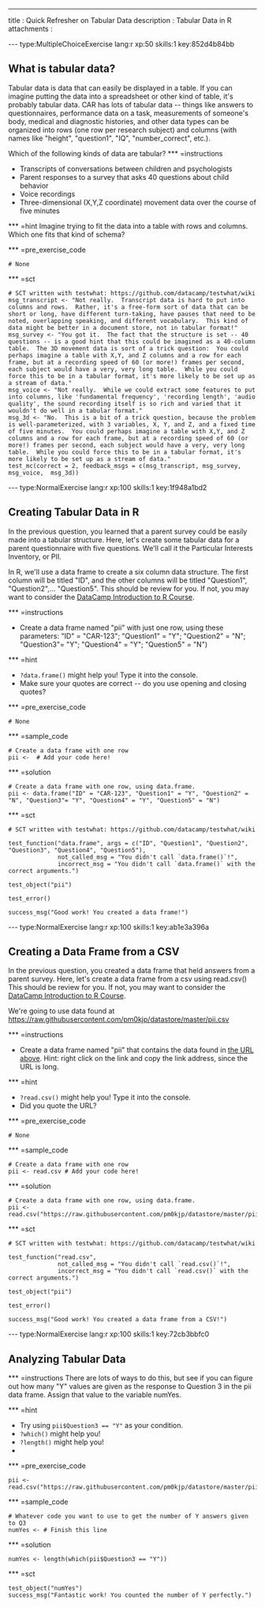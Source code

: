 ---
title       : Quick Refresher on Tabular Data
description : Tabular Data in R
attachments :


--- type:MultipleChoiceExercise lang:r xp:50 skills:1 key:852d4b84bb
## What is tabular data?

Tabular data is data that can easily be displayed in a table.  If you can imagine putting the data into a spreadsheet or other kind of table, it's probably tabular data.  CAR has lots of tabular data -- things like answers to questionnaires, performance data on a task, measurements of someone's body, medical and diagnostic histories, and other data types can be organized into rows (one row per research subject) and columns (with names like "height", "question1", "IQ", "number_correct", etc.).

Which of the following kinds of data are tabular?
*** =instructions
- Transcripts of conversations between children and psychologists
- Parent responses to a survey that asks 40 questions about child behavior
- Voice recordings
- Three-dimensional (X,Y,Z coordinate) movement data over the course of five minutes

*** =hint
Imagine trying to fit the data into a table with rows and columns.  Which one fits that kind of schema?

*** =pre_exercise_code
```{r}
# None
```

*** =sct
```{r}
# SCT written with testwhat: https://github.com/datacamp/testwhat/wiki
msg_transcript <- "Not really.  Transcript data is hard to put into columns and rows.  Rather, it's a free-form sort of data that can be short or long, have different turn-taking, have pauses that need to be noted, overlapping speaking, and different vocabulary.  This kind of data might be better in a document store, not in tabular format!"
msg_survey <- "You got it.  The fact that the structure is set -- 40 questions -- is a good hint that this could be imagined as a 40-column table.  The 3D movement data is sort of a trick question:  You could perhaps imagine a table with X,Y, and Z columns and a row for each frame, but at a recording speed of 60 (or more!) frames per second, each subject would have a very, very long table.  While you could force this to be in a tabular format, it's more likely to be set up as a stream of data."
msg_voice <- "Not really.  While we could extract some features to put into columns, like 'fundamental frequency', 'recording length', 'audio quality', the sound recording itself is so rich and varied that it wouldn't do well in a tabular format."
msg_3d <- "No.  This is a bit of a trick question, because the problem is well-parameterized, with 3 variables, X, Y, and Z, and a fixed time of five minutes.  You could perhaps imagine a table with X,Y, and Z columns and a row for each frame, but at a recording speed of 60 (or more!) frames per second, each subject would have a very, very long table.  While you could force this to be in a tabular format, it's more likely to be set up as a stream of data."
test_mc(correct = 2, feedback_msgs = c(msg_transcript, msg_survey, msg_voice,  msg_3d))
```

--- type:NormalExercise lang:r xp:100 skills:1 key:1f948a1bd2
## Creating Tabular Data in R

In the previous question, you learned that a parent survey could be easily made into a tabular structure.  Here, let's create some tabular data for a parent questionnaire with five questions.  We'll call it the Particular Interests Inventory, or PII.

In R, we'll use a data frame to create a six column data structure.  The first column will be titled "ID", and the other columns will be titled "Question1", "Question2",... "Question5".  This should be review for you.  If not, you may want to consider the [DataCamp Introduction to R Course](https://www.datacamp.com/courses/free-introduction-to-r).


*** =instructions
- Create a data frame named "pii" with just one row, using these parameters: "ID" = "CAR-123";  "Question1" = "Y"; "Question2" = "N"; "Question3"= "Y"; "Question4" = "Y"; "Question5" = "N")

*** =hint
- `?data.frame()` might help you!  Type it into the console.
- Make sure your quotes are correct -- do you use opening and closing quotes?

*** =pre_exercise_code
```{r}
# None
```

*** =sample_code
```{r}
# Create a data frame with one row
pii <-  # Add your code here!
```

*** =solution
```{r}
# Create a data frame with one row, using data.frame.
pii <- data.frame("ID" = "CAR-123", "Question1" = "Y", "Question2" = "N", "Question3"= "Y", "Question4" = "Y", "Question5" = "N")
```

*** =sct
```{r}
# SCT written with testwhat: https://github.com/datacamp/testwhat/wiki

test_function("data.frame", args = c("ID", "Question1", "Question2", "Question3", "Question4", "Question5"),
              not_called_msg = "You didn't call `data.frame()`!",
              incorrect_msg = "You didn't call `data.frame()` with the correct arguments.")

test_object("pii")

test_error()

success_msg("Good work! You created a data frame!")
```


--- type:NormalExercise lang:r xp:100 skills:1 key:ab1e3a396a
## Creating a Data Frame from a CSV

In the previous question, you created a data frame that held answers from a parent survey.  Here, let's create a data frame from a csv using read.csv()  This should be review for you.  If not, you may want to consider the [DataCamp Introduction to R Course](https://www.datacamp.com/courses/free-introduction-to-r).

We're going to use data found at
https://raw.githubusercontent.com/pm0kjp/datastore/master/pii.csv

*** =instructions
- Create a data frame named "pii" that contains the data found in [the URL above](https://raw.githubusercontent.com/pm0kjp/datastore/master/pii.csv).  Hint: right click on the link and copy the link address, since the URL is long.


*** =hint
- `?read.csv()` might help you!  Type it into the console.
- Did you quote the URL?

*** =pre_exercise_code
```{r}
# None
```

*** =sample_code
```{r}
# Create a data frame with one row
pii <- read.csv # Add your code here!
```

*** =solution
```{r}
# Create a data frame with one row, using data.frame.
pii <- read.csv("https://raw.githubusercontent.com/pm0kjp/datastore/master/pii.csv")
```

*** =sct
```{r}
# SCT written with testwhat: https://github.com/datacamp/testwhat/wiki

test_function("read.csv",
              not_called_msg = "You didn't call `read.csv()`!",
              incorrect_msg = "You didn't call `read.csv()` with the correct arguments.")

test_object("pii")

test_error()

success_msg("Good work! You created a data frame from a CSV!")
```


--- type:NormalExercise lang:r xp:100 skills:1 key:72cb3bbfc0
## Analyzing Tabular Data

*** =instructions
There are lots of ways to do this, but see if you can figure out how many "Y" values are given as the response to Question 3 in the pii data frame.  Assign that value to the variable numYes.

*** =hint
- Try using `pii$Question3 == "Y"` as your condition.
- `?which()` might help you!
- `?length()` might help you!
- 
*** =pre_exercise_code
```{r}
pii <- read.csv("https://raw.githubusercontent.com/pm0kjp/datastore/master/pii.csv")
```

*** =sample_code
```{r}
# Whatever code you want to use to get the number of Y answers given to Q3
numYes <- # Finish this line
```

*** =solution
```{r}
numYes <- length(which(pii$Question3 == "Y"))
```

*** =sct
```{r}
test_object("numYes")
success_msg("Fantastic work! You counted the number of Y perfectly.")
```
